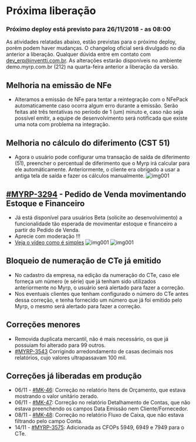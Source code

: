 # Próxima liberação

### Próximo deploy está previsto para 26/11/2018 - as 08:00
As atividades relatadas abaixo, estão previstas para o próximo deploy, porém podem haver mudanças. O changelog oficial será divulgado no dia anterior a liberação. Qualquer dúvida entre em contato com dev_erp@inventti.com.br.
As alterações estarão disponíveis no ambiente demo.myrp.com.br (212) na quarta-feira anterior a liberação da versão.

## Melhoria na emissão de NFe
* Alteramos a emissão de NFe para tentar a reintegração com o NFePack automaticamente caso ocorra algum erro durante a emissão. Serão feitas até três tentativas no período de 1 (um) minuto e, caso não seja possível emitir, a equipe de desenvolvimento será notificada que existe uma nota com problema na integração.

## Melhoria no cálculo do diferimento (CST 51)
* Agora o usuário pode configurar uma transação de saída de diferimento (51), preencher o percentual de diferimento que o Myrp irá calcular para ele automáticamente. Anteriormente, o cliente era obrigado a usar a antiga tela de saída e fazer os cálculos manualmente.
![img001](https://i.imgur.com/du4Cji8.png)

## [#MYRP-3294](https://devmyrp.atlassian.net/browse/MYRP-3294) - Pedido de Venda movimentando Estoque e Financeiro
* Já está disponível para usuários Beta (solicite ao desenvolvimento) a funcionalidade tão esperada de movimentar estoque e financeiro a partir do Pedido de Venda.
* Aprecie com moderação !!!
* [Veja o vídeo como é simples](http://recordit.co/2MyFCjFpdq)
![img001](https://i.imgur.com/xVAeaay.png)
![img001](https://i.imgur.com/2YRMiWP.png)

## Bloqueio de numeração de CTe já emitido
* No cadastro da empresa, na edição da numeração do CTe, caso ele forneça um número (e série) que já tenham sido utilizados anteriormente no Myrp, o usuário será alertado para fazer a correção.
* Nos eventuais clientes que tenham configurado o número do CTe antes dessa correção, e tenha fornecido um número que já foi emitido pelo Myrp, o mesmo será alertado para fazer a correção. 

## Correções menores
* Removida duplicata mercantil, não é mais necessário, os que já possuiam foi alterado para 99 outros.
* [#MYRP-3543](https://devmyrp.atlassian.net/browse/MYRP-3543) Corrigindo arredondamento de casas decimais nos relatórios, cujo valores ultrapassavam 100 mil.

## Correções já liberadas em produção
* 06/11 - [#MK-46](https://devmyrp.atlassian.net/browse/MK-46): Correção no relatório Itens de Orçamento, que estava mostrando o valor unitário zerado.
* 06/11 - [#MK-47](https://devmyrp.atlassian.net/browse/MK-47): Correção no relatório Detalhamento de Contas, que não estava preenchendo os campos Data Emissão nem Cliente/Fornecedor.
* 08/11 - [#MK-48](https://devmyrp.atlassian.net/browse/MK-48): Correção no relatório Fluxo de Caixa, que não estava filtrando pelo campo Conta.
* 14/11 - [#MYRP-3575](https://devmyrp.atlassian.net/browse/MYRP-3575): Adicionada as CFOPs 5949, 6949 e 7949 para o CTe.
